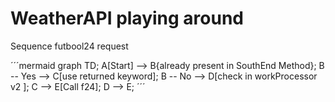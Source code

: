# WeatherAPI playing around

Sequence futbool24 request 

´´´mermaid
graph TD;
    A[Start] --> B{already present in SouthEnd Method};
    B -- Yes --> C[use returned keyword];
    B -- No --> D[check in workProcessor v2 ];
    C --> E[Call f24];
    D --> E;
´´´
